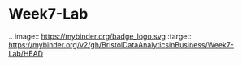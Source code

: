 # Week7-Lab
.. image:: https://mybinder.org/badge_logo.svg
 :target: https://mybinder.org/v2/gh/BristolDataAnalyticsinBusiness/Week7-Lab/HEAD
